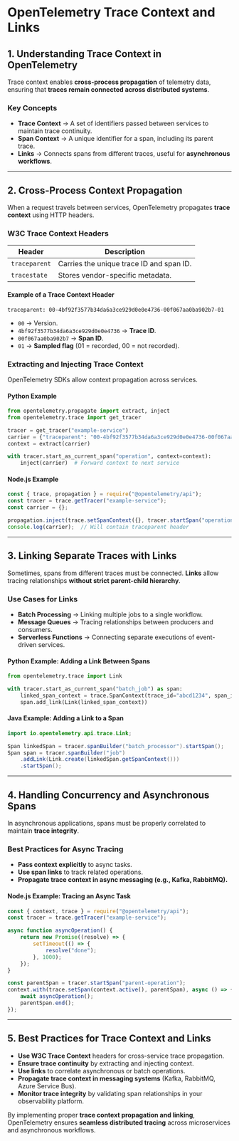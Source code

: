 # OpenTelemetry Trace Context and Links

## **1. Understanding Trace Context in OpenTelemetry**
Trace context enables **cross-process propagation** of telemetry data, ensuring that **traces remain connected across distributed systems**.

### **Key Concepts**
- **Trace Context** → A set of identifiers passed between services to maintain trace continuity.
- **Span Context** → A unique identifier for a span, including its parent trace.
- **Links** → Connects spans from different traces, useful for **asynchronous workflows**.

---

## **2. Cross-Process Context Propagation**
When a request travels between services, OpenTelemetry propagates **trace context** using HTTP headers.

### **W3C Trace Context Headers**
| Header | Description |
|--------|-------------|
| `traceparent` | Carries the unique trace ID and span ID. |
| `tracestate` | Stores vendor-specific metadata. |

#### **Example of a Trace Context Header**
```
traceparent: 00-4bf92f3577b34da6a3ce929d0e0e4736-00f067aa0ba902b7-01
```
- `00` → Version.
- `4bf92f3577b34da6a3ce929d0e0e4736` → **Trace ID**.
- `00f067aa0ba902b7` → **Span ID**.
- `01` → **Sampled flag** (01 = recorded, 00 = not recorded).

### **Extracting and Injecting Trace Context**
OpenTelemetry SDKs allow context propagation across services.

#### **Python Example**
```python
from opentelemetry.propagate import extract, inject
from opentelemetry.trace import get_tracer

tracer = get_tracer("example-service")
carrier = {"traceparent": "00-4bf92f3577b34da6a3ce929d0e0e4736-00f067aa0ba902b7-01"}
context = extract(carrier)

with tracer.start_as_current_span("operation", context=context):
    inject(carrier)  # Forward context to next service
```

#### **Node.js Example**
```javascript
const { trace, propagation } = require("@opentelemetry/api");
const tracer = trace.getTracer("example-service");
const carrier = {};

propagation.inject(trace.setSpanContext({}, tracer.startSpan("operation")), carrier);
console.log(carrier);  // Will contain traceparent header
```

---

## **3. Linking Separate Traces with Links**
Sometimes, spans from different traces must be connected. **Links** allow tracing relationships **without strict parent-child hierarchy**.

### **Use Cases for Links**
- **Batch Processing** → Linking multiple jobs to a single workflow.
- **Message Queues** → Tracing relationships between producers and consumers.
- **Serverless Functions** → Connecting separate executions of event-driven services.

#### **Python Example: Adding a Link Between Spans**
```python
from opentelemetry.trace import Link

with tracer.start_as_current_span("batch_job") as span:
    linked_span_context = trace.SpanContext(trace_id="abcd1234", span_id="efgh5678")
    span.add_link(Link(linked_span_context))
```

#### **Java Example: Adding a Link to a Span**
```java
import io.opentelemetry.api.trace.Link;

Span linkedSpan = tracer.spanBuilder("batch_processor").startSpan();
Span span = tracer.spanBuilder("job")
    .addLink(Link.create(linkedSpan.getSpanContext()))
    .startSpan();
```

---

## **4. Handling Concurrency and Asynchronous Spans**
In asynchronous applications, spans must be properly correlated to maintain **trace integrity**.

### **Best Practices for Async Tracing**
- **Pass context explicitly** to async tasks.
- **Use span links** to track related operations.
- **Propagate trace context in async messaging (e.g., Kafka, RabbitMQ).**

#### **Node.js Example: Tracing an Async Task**
```javascript
const { context, trace } = require("@opentelemetry/api");
const tracer = trace.getTracer("example-service");

async function asyncOperation() {
    return new Promise((resolve) => {
        setTimeout(() => {
            resolve("done");
        }, 1000);
    });
}

const parentSpan = tracer.startSpan("parent-operation");
context.with(trace.setSpan(context.active(), parentSpan), async () => {
    await asyncOperation();
    parentSpan.end();
});
```

---

## **5. Best Practices for Trace Context and Links**
- **Use W3C Trace Context** headers for cross-service trace propagation.
- **Ensure trace continuity** by extracting and injecting context.
- **Use links** to correlate asynchronous or batch operations.
- **Propagate trace context in messaging systems** (Kafka, RabbitMQ, Azure Service Bus).
- **Monitor trace integrity** by validating span relationships in your observability platform.

By implementing proper **trace context propagation and linking**, OpenTelemetry ensures **seamless distributed tracing** across microservices and asynchronous workflows.
